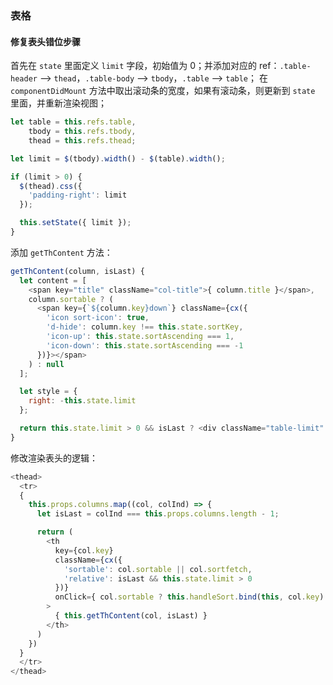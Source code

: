 ### 表格

#### 修复表头错位步骤
首先在 `state` 里面定义 `limit` 字段，初始值为 0；并添加对应的 ref：`.table-header` --> `thead`，`.table-body` --> `tbody`，`.table` --> `table`；
在 `componentDidMount` 方法中取出滚动条的宽度，如果有滚动条，则更新到 `state` 里面，并重新渲染视图；
```js
let table = this.refs.table,
    tbody = this.refs.tbody,
    thead = this.refs.thead;

let limit = $(tbody).width() - $(table).width();

if (limit > 0) {
  $(thead).css({
    'padding-right': limit
  });

  this.setState({ limit });
}
```

添加 `getThContent` 方法：
```js
getThContent(column, isLast) {
  let content = [
    <span key="title" className="col-title">{ column.title }</span>,
    column.sortable ? (
      <span key={`${column.key}down`} className={cx({
        'icon sort-icon': true,
        'd-hide': column.key !== this.state.sortKey,
        'icon-up': this.state.sortAscending === 1,
        'icon-down': this.state.sortAscending === -1
      })}></span>
    ) : null
  ];

  let style = {
    right: -this.state.limit
  };

  return this.state.limit > 0 && isLast ? <div className="table-limit" style={style}>{ content }</div> : content;
}
```

修改渲染表头的逻辑：
```js
<thead>
  <tr>
  {
    this.props.columns.map((col, colInd) => {
      let isLast = colInd === this.props.columns.length - 1;

      return (
        <th
          key={col.key}
          className={cx({
            'sortable': col.sortable || col.sortfetch,
            'relative': isLast && this.state.limit > 0
          })}
          onClick={ col.sortable ? this.handleSort.bind(this, col.key) : (col.sortfetch ? this.handleSortFetch.bind(this, col.key) : null) }
        >
          { this.getThContent(col, isLast) }
        </th>
      )
    })
  }
  </tr>
</thead>
```
